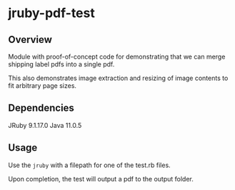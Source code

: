 # jruby-pdf-test

## Overview

Module with proof-of-concept code for demonstrating that we can merge shipping label pdfs into a single pdf. 

This also demonstrates image extraction and resizing of image contents to fit arbitrary page sizes.

## Dependencies

JRuby 9.1.17.0
Java 11.0.5

## Usage

Use the `jruby` with a filepath for one of the test.rb files.

Upon completion, the test will output a pdf to the output folder.

